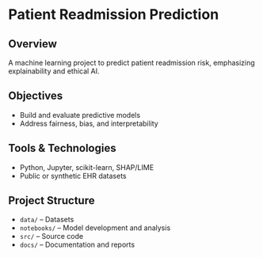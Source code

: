 # Patient Readmission Prediction

## Overview
A machine learning project to predict patient readmission risk, emphasizing explainability and ethical AI.

## Objectives
- Build and evaluate predictive models
- Address fairness, bias, and interpretability

## Tools & Technologies
- Python, Jupyter, scikit-learn, SHAP/LIME
- Public or synthetic EHR datasets

## Project Structure
- `data/` – Datasets
- `notebooks/` – Model development and analysis
- `src/` – Source code
- `docs/` – Documentation and reports 